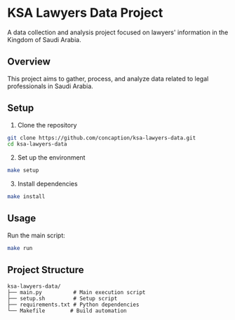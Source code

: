 # KSA Lawyers Data Project

A data collection and analysis project focused on lawyers' information in the Kingdom of Saudi Arabia.

## Overview

This project aims to gather, process, and analyze data related to legal professionals in Saudi Arabia.

## Setup

1. Clone the repository
```bash
git clone https://github.com/concaption/ksa-lawyers-data.git
cd ksa-lawyers-data
```

2. Set up the environment
```bash
make setup
```

3. Install dependencies
```bash
make install
```

## Usage

Run the main script:
```bash
make run
```

## Project Structure

```
ksa-lawyers-data/
├── main.py          # Main execution script
├── setup.sh         # Setup script
├── requirements.txt # Python dependencies
└── Makefile        # Build automation
```